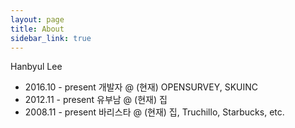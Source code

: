 ```yaml
---
layout: page
title: About
sidebar_link: true
---
```


<p class="message">
  Hanbyul Lee
</p>

- 2016.10 - present 개발자 @ (현재) OPENSURVEY, SKUINC
- 2012.11 - present 유부남 @ (현재) 집
- 2008.11 - present 바리스타 @ (현재) 집, Truchillo, Starbucks, etc.
